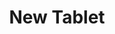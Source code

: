 ---
title: New Tablet
description: 
manufacturer: 
services:
  analyse:
    enabled: true
    price: kostenlos
  wasserschaden:
    enabled: false
    price: auf Anfrage
  display:
    enabled: false
    price: auf Anfrage
  lautsprecher:
    enabled: false
    price: auf Anfrage
  mikrofon:
    enabled: false
    price: auf Anfrage
  hoermuschel:
    enabled: false
    price: auf Anfrage
  vorderkamera:
    enabled: false
    price: auf Anfrage
  hauptkamera:
    enabled: false
    price: auf Anfrage
  kameraglas:
    enabled: false
    price: auf Anfrage
  backcover:
    enabled: false
    price: auf Anfrage
  rahmen:
    enabled: false
    price: auf Anfrage
  akku:
    enabled: false
    price: auf Anfrage
  ladebuchse:
    enabled: false
    price: auf Anfrage
  buttons:
    enabled: false
    price: auf Anfrage
  software_update:
    enabled: false
    price: auf Anfrage
---